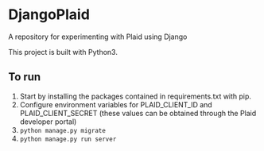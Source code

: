 # DjangoPlaid
A repository for experimenting with Plaid using Django

This project is built with Python3.

## To run
1. Start by installing the packages contained in requirements.txt with pip.
2. Configure environment variables for PLAID_CLIENT_ID and PLAID_CLIENT_SECRET (these values can be obtained through the Plaid developer portal)
3. ```python manage.py migrate```
4. ```python manage.py run server```
